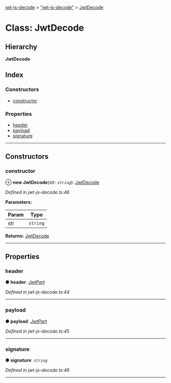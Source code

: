 [jwt-js-decode](../README.md) > ["jwt-js-decode"](../modules/_jwt_js_decode_.md) > [JwtDecode](../classes/_jwt_js_decode_.jwtdecode.md)

# Class: JwtDecode

## Hierarchy

**JwtDecode**

## Index

### Constructors

* [constructor](_jwt_js_decode_.jwtdecode.md#constructor)

### Properties

* [header](_jwt_js_decode_.jwtdecode.md#header)
* [payload](_jwt_js_decode_.jwtdecode.md#payload)
* [signature](_jwt_js_decode_.jwtdecode.md#signature)

---

## Constructors

<a id="constructor"></a>

###  constructor

⊕ **new JwtDecode**(str: *`string`*): [JwtDecode](_jwt_js_decode_.jwtdecode.md)

*Defined in jwt-js-decode.ts:46*

**Parameters:**

| Param | Type |
| ------ | ------ |
| str | `string` |

**Returns:** [JwtDecode](_jwt_js_decode_.jwtdecode.md)

___

## Properties

<a id="header"></a>

###  header

**● header**: *[JwtPart](../interfaces/_jwt_js_decode_.jwtpart.md)*

*Defined in jwt-js-decode.ts:44*

___
<a id="payload"></a>

###  payload

**● payload**: *[JwtPart](../interfaces/_jwt_js_decode_.jwtpart.md)*

*Defined in jwt-js-decode.ts:45*

___
<a id="signature"></a>

###  signature

**● signature**: *`string`*

*Defined in jwt-js-decode.ts:46*

___

